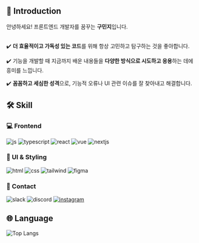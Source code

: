 <!--
**amykoomj/amykoomj** is a ✨ _special_ ✨ repository because its `README.md` (this file) appears on your GitHub profile.

Here are some ideas to get you started:

- 🔭 I’m currently working on ...
- 🌱 I’m currently learning ...
[![Top Langs](https://github-readme-stats.vercel.app/api/top-langs/?username=amykoomj)](https://github.com/anuraghazra/github-readme-stats)
- 👯 I’m looking to collaborate on ...
[![Anurag's GitHub stats](https://github-readme-stats.vercel.app/api?username=amykoomj)](https://github.com/anuraghazra/github-readme-stats)
- 🤔 I’m looking for help with ...
- 💬 Ask me about ...
- 📫 How to reach me: ...
- 😄 Pronouns: ...
- ⚡ Fun fact: ...
-->

  
## 🌱 Introduction


안녕하세요! 프론트엔드 개발자를 꿈꾸는 **구민지**입니다.
<br> <br>

✔️ **더 효율적이고 가독성 있는 코드**를 위해 항상 고민하고 탐구하는 것을 좋아합니다.

✔️ 기능을 개발할 때 지금까지 배운 내용들을 **다양한 방식으로 시도하고 응용**하는 데에 흥미를 느낍니다.  

✔️ **꼼꼼하고 세심한 성격**으로, 기능적 오류나 UI 관련 이슈를 잘 찾아내고 해결합니다.
<br>

## 🛠️ Skill

### 💻 Frontend
![js](https://img.shields.io/badge/JavaScript-F7DF1E?style=for-the-badge&logo=JavaScript&logoColor=white)
![typescript](https://img.shields.io/badge/TypeScript-007ACC?style=for-the-badge&logo=typescript&logoColor=white)
![react](https://img.shields.io/badge/React-20232A?style=for-the-badge&logo=react&logoColor=61DAFB)
![vue](https://img.shields.io/badge/Vue.js-35495E?style=for-the-badge&logo=vue.js&logoColor=4FC08D)
![nextjs](https://img.shields.io/badge/Next.js-000?logo=nextdotjs&logoColor=fff&style=for-the-badge)

### 🎨 UI & Styling
![html](https://img.shields.io/badge/HTML5-E34F26?style=for-the-badge&logo=html5&logoColor=white)
![css](https://img.shields.io/badge/CSS-239120?&style=for-the-badge&logo=css3&logoColor=white)
![tailwind](https://img.shields.io/badge/Tailwind_CSS-38B2AC?style=for-the-badge&logo=tailwind-css&logoColor=white)
![figma](https://img.shields.io/badge/Figma-F24E1E?style=for-the-badge&logo=figma&logoColor=white)

### 📱 Contact
![slack](https://img.shields.io/badge/Slack-4A154B?style=for-the-badge&logo=slack&logoColor=white)
![discord](https://img.shields.io/badge/Discord-7289DA?style=for-the-badge&logo=discord&logoColor=white)
[![instagram](https://img.shields.io/badge/Instagram-E4405F?style=for-the-badge&logo=instagram&logoColor=white)](https://www.instagram.com/minji.dev/)
<br>

## 🌐 Language
![Top Langs](https://github-readme-stats.vercel.app/api/top-langs/?username=amykoomj)
